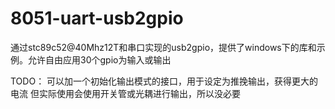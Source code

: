# 8051-uart-usb2gpio
通过stc89c52@40Mhz12T和串口实现的usb2gpio，提供了windows下的库和示例。允许自由应用30个gpio为输入或输出

TODO：
可以加一个初始化输出模式的接口，用于设定为推挽输出，获得更大的电流
但实际使用会使用开关管或光耦进行输出，所以没必要
